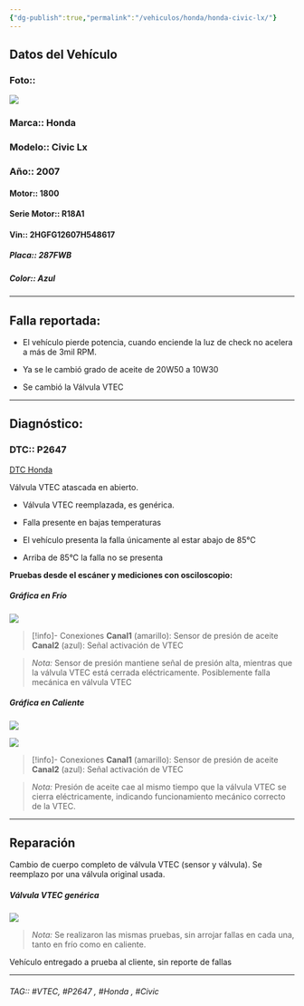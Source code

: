 ```yaml
---
{"dg-publish":true,"permalink":"/vehiculos/honda/honda-civic-lx/"}
---
```




## Datos del Vehículo 
### Foto::
![](https://file.notion.so/f/s/188b5188-1a66-4356-8ff4-bfd8c46f7a2e/IMG_20230801_110146_407.jpg?id=df5e60d8-a79f-4814-935a-43f6b84432d9&table=block&spaceId=9f7b4746-1e57-4953-8d67-5e2115795754&expirationTimestamp=1691733600000&signature=OxyaoBxjPxRWcGdJ93tFA7TNfk3JHk2HiG72g0QTk4E&downloadName=IMG_20230801_110146_407.jpg)

### Marca:: Honda 
### Modelo:: Civic Lx
### Año:: 2007
#### Motor:: 1800
#### Serie Motor:: R18A1
#### Vin:: 2HGFG12607H548617
##### Placa:: 287FWB
##### Color:: Azul
---
## Falla reportada:
- El vehículo pierde potencia, cuando enciende la luz de check no acelera a más de 3mil RPM.

- Ya se le cambió grado de aceite de 20W50 a 10W30
- Se cambió la Válvula VTEC

---

## Diagnóstico:
### DTC::  P2647

[DTC Honda](http://aitus.golo365.com/Home/Report/reportDetail/diagnose_record_id/81b6b166ge8cOM5454OM2YnR2Y/report_type/D/l/es/timezone/-6)

Válvula VTEC atascada en abierto.
- Válvula VTEC reemplazada, es genérica.

- Falla presente en bajas temperaturas
- El vehículo presenta la falla únicamente al estar abajo de 85°C 
- Arriba de 85°C la falla no se presenta 

**Pruebas desde el escáner y mediciones con osciloscopio:**

##### Gráfica en Frío 
![](https://file.notion.so/f/s/2c439092-b21a-4ab1-899b-18558d7cd406/U2023_7_26_8_45_16.jpg?id=c49280a9-e09d-4b94-81fa-b4d1739dbee6&table=block&spaceId=9f7b4746-1e57-4953-8d67-5e2115795754&expirationTimestamp=1691733600000&signature=INyRbwpechrySYkr9HkVeBiGvEcBq14tiu5Y7PQWssU&downloadName=U2023_7_26_8_45_16.jpg)


>[!info]- Conexiones
>**Canal1** (amarillo): Sensor de presión de aceite 
>**Canal2** (azul): Señal activación de VTEC


>*Nota:* Sensor de presión mantiene señal de presión alta, mientras que la válvula VTEC está cerrada eléctricamente.
Posiblemente falla mecánica en válvula VTEC 

##### Gráfica en Caliente 
![](https://file.notion.so/f/s/08797cfc-6218-44be-b322-2738338f0004/U2023_7_29_4_10_41.jpg?id=889a97e5-beec-4d9c-8740-c35048dee496&table=block&spaceId=9f7b4746-1e57-4953-8d67-5e2115795754&expirationTimestamp=1691733600000&signature=qliuCzFxbBLQFC0bkjfnTgJyOYlWzREmslM5bZGFt8A&downloadName=U2023_7_29_4_10_41.jpg)


![](https://file.notion.so/f/s/991e3a8a-9bba-4b60-a2bb-d2e5fa8d22b9/U2023_8_2_0_53_45.jpg?id=e00966dd-6b26-409a-8cad-c111209328c2&table=block&spaceId=9f7b4746-1e57-4953-8d67-5e2115795754&expirationTimestamp=1691733600000&signature=0A3zvha-4LPiiDLeI5N2wN4h4JZEc0V60JlmXRzsN-4&downloadName=U2023_8_2_0_53_45.jpg)


>[!info]- Conexiones
>**Canal1** (amarillo): Sensor de presión de aceite 
>**Canal2** (azul): Señal activación de VTEC
>

>*Nota:* Presión de aceite cae al mismo tiempo que la válvula VTEC se cierra eléctricamente, indicando funcionamiento mecánico correcto de la VTEC.

---

## Reparación 
Cambio de cuerpo completo de válvula VTEC (sensor y válvula). Se reemplazo por una válvula original usada.

##### Válvula VTEC genérica 
![](https://file.notion.so/f/s/31698545-5407-40be-a987-a793e10ab9ff/IMG_20230724_121718_325.jpg?id=c56defc5-89a9-4e62-b7c8-ffb28b4deafa&table=block&spaceId=9f7b4746-1e57-4953-8d67-5e2115795754&expirationTimestamp=1691733600000&signature=MPgNe59dQOWgUVd_gHo4lLZOIAz_tgN6TKg7yXPBQjk&downloadName=IMG_20230724_121718_325.jpg)


>*Nota:* Se realizaron las mismas pruebas, sin arrojar fallas en cada una, tanto en frío como en caliente.

Vehículo entregado a prueba al cliente, sin reporte de fallas 

---



###### TAG:: #VTEC, #P2647 , #Honda , #Civic

